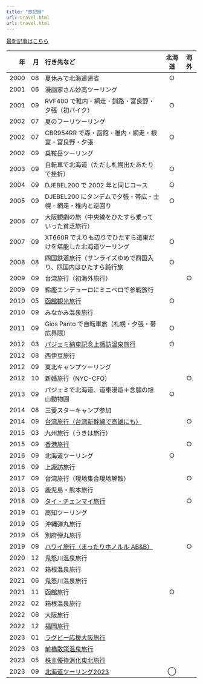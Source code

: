 ```yaml
---
title: "旅記録"
url: travel.html
url: travel.html
---
```

[最新記事はこちら](/travel/)

|   年 |  月 | 行き先など                                                                | 北海道 | 海外 |
| ---: | --: | :------------------------------------------------------------------------ | :----: | :--: |
| 2000 |  08 | 夏休みで北海道帰省                                                        |   ○    |      |
| 2001 |  06 | 漫画家さん妙高ツーリング                                                  |        |      |
| 2001 |  09 | RVF400 で稚内・網走・釧路・富良野・夕張（初バイク）                       |   ○    |      |
| 2002 |  07 | 夏のフーリツーリング                                                      |        |      |
| 2002 |  07 | CBR954RR で森・函館・稚内・網走・根室・富良野・夕張                       |   ○    |      |
| 2002 |  09 | 乗鞍岳ツーリング                                                          |        |      |
| 2003 |  09 | 自転車で北海道（ただし札幌出たあたりで挫折）                              |   ○    |      |
| 2004 |  09 | DJEBEL200 で 2002 年と同じコース                                          |   ○    |      |
| 2005 |  09 | DJEBEL200 にタンデムで夕張・帯広・士幌・網走・稚内と逆回り                |   ○    |      |
| 2006 |  07 | 大阪観劇の旅（中央線をひたすら乗っていった貧乏旅行）                      |        |      |
| 2007 |  09 | XT660R でえりも辺りでひたすら道東だけを堪能した北海道ツーリング           |   ○    |      |
| 2008 |  08 | 四国鉄道旅行（サンライズゆめで四国入り、四国内はひたすら鈍行旅            |   ○    |      |
| 2009 |  09 | 台湾旅行（初海外旅行）                                                    |        |  ○   |
| 2009 |  09 | 鈴鹿エンデューロにミニベロで参戦旅行                                      |        |      |
| 2010 |  05 | [函館観光旅行](/travel/2010/05/函館小樽観光旅行/)                         |   ○    |      |
| 2010 |  09 | みなかみ温泉旅行                                                          |        |      |
| 2011 |  09 | Gios Panto で自転車旅（札幌・夕張・帯広界隈）                             |   ○    |      |
| 2012 |  03 | [パジェミ納車記念上諏訪温泉旅行](/travel/2012/04/諏訪旅行/)               |   ○    |      |
| 2012 |  08 | 西伊豆旅行                                                                |        |      |
| 2012 |  09 | 東北キャンプツーリング                                                    |        |      |
| 2012 |  10 | 新婚旅行（NYC-CFO）                                                       |        |  ○   |
| 2013 |  09 | パジェミで北海道、道東漫遊＋念願の旭山動物園                              |   ○    |      |
| 2014 |  08 | 三菱スターキャンプ参加                                                    |        |      |
| 2014 |  09 | [台湾旅行（台湾新幹線で高雄にも）](/travel/2014/08/台湾旅行1日目/)        |        |  ○   |
| 2015 |  03 | 九州旅行（うきは旅行）                                                    |        |      |
| 2015 |  09 | [香港旅行](/travel/2015/09/香港旅行2015/)                                 |        |  ○   |
| 2016 |  09 | 北海道ツーリング                                                          |   ○    |      |
| 2016 |  09 | 上諏訪旅行                                                                |        |      |
| 2017 |  09 | 台湾旅行（現地集合現地解散）                                              |        |  ○   |
| 2018 |  05 | 鹿児島・熊本旅行                                                          |        |      |
| 2018 |  09 | [タイ・チェンマイ旅行](/travel/2018/09/バンコクチェンマイ旅行/)           |        |  ○   |
| 2019 |  01 | 高知ツーリング                                                            |        |      |
| 2019 |  05 | 沖縄弾丸旅行                                                              |        |      |
| 2019 |  05 | 別府弾丸旅行                                                              |        |      |
| 2019 |  09 | [ハワイ旅行（まったりホノルル AB&B）](/travel/2019/09/2度目のハワイ旅行/) |        |  ○   |
| 2020 |  12 | 鬼怒川温泉旅行                                                            |        |      |
| 2021 |  02 | 箱根温泉旅行                                                              |        |      |
| 2021 |  06 | 鬼怒川温泉旅行                                                            |        |      |
| 2021 |  11 | 函館旅行                                                                  |   ○    |      |
| 2022 |  02 | 箱根温泉旅行                                                              |        |      |
| 2022 |  06 | 大阪旅行                                                                  |        |      |
| 2022 |  12 | [福岡旅行](/travel/2022/12/jal-dokokani-fuk/)                             |        |      |
| 2023 |  01 | [ラグビー応援大阪旅行](/travel/2023/01/rugby-docomo-osk/)                 |        |      |
| 2023 |  03 | [前橋散策温泉旅行](/travel/2023/03/maebashi-onsen-trip/)                  |        |      |
| 2023 |  05 | [株主優待消化東北旅行](/travel/2023/05/jreast-kabuyu-tohoku)              |        |      |
| 2023 |  09 | [北海道ツーリング2023](/travel/2023/09/hokkaido-touring2023)              |    ◯   |      |

